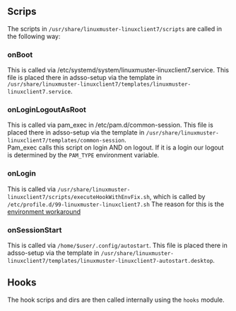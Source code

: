 
## Scrips
The scripts in `/usr/share/linuxmuster-linuxclient7/scripts` are called in the following way:
### onBoot
This is called via /etc/systemd/system/linuxmuster-linuxclient7.service.
This file is placed there in adsso-setup via the template in `/usr/share/linuxmuster-linuxclient7/templates/linuxmuster-linuxclient7.service`.

### onLoginLogoutAsRoot
This is called via pam_exec in /etc/pam.d/common-session. 
This file is placed there in adsso-setup via the template in `/usr/share/linuxmuster-linuxclient7/templates/common-session`.  
Pam_exec calls this script on login AND on logout. If it is a login our logout is determined by the `PAM_TYPE` environment variable.

### onLogin
This is called via `/usr/share/linuxmuster-linuxclient7/scripts/executeHookWithEnvFix.sh`, which is called by `/etc/profile.d/99-linuxmuster-linuxclient7.sh` The reason for this is the [environment workaround](Environment-workaround)

### onSessionStart
This is called via `/home/$user/.config/autostart`.
This file is placed there in adsso-setup via the template in `/usr/share/linuxmuster-linuxclient7/templates/linuxmuster-linuxclient7-autostart.desktop`.

## Hooks
The hook scrips and dirs are then called internally using the `hooks` module.